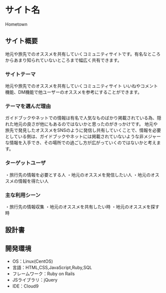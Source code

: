 # サイト名

Hometown

## サイト概要

地元や旅先でのオススメを共有していくコミュニティサイトです。有名なところからあまり知られていないところまで幅広く共有できます。

### サイトテーマ

地元や旅先でのオススメを共有していくコミュニティサイト
いいねやコメント機能、DM機能で他ユーザーのオススメを参考にすることができます。

### テーマを選んだ理由

ガイドブックやネットでの情報は有名で人気なものばかり掲載されている為、隠れた地元の良さが他にもあるのではないかと思ったのがきっかけです。
地元や旅先で発見したオススメをSNSのように発信し共有していくことで、情報を必要としている側は、ガイドブックやネットには掲載されていないような非メジャーな情報を入手でき、その場所での過ごし方が広がっていくのではないかと考えます。


### ターゲットユーザ

・旅行先の情報を必要とする人
・地元のオススメを発信したい人
・地元のオススメの情報を得たい人

### 主な利用シーン

・旅行先の情報収集
・地元のオススメを共有したい時
・地元のオススメを探す時

## 設計書

## 開発環境
- OS：Linux(CentOS)
- 言語：HTML,CSS,JavaScript,Ruby,SQL
- フレームワーク：Ruby on Rails
- JSライブラリ：jQuery
- IDE：Cloud9